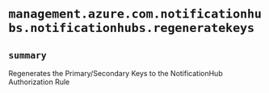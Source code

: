 # `management.azure.com.notificationhubs.notificationhubs.regeneratekeys`

## `summary`
Regenerates the Primary/Secondary Keys to the NotificationHub Authorization Rule


